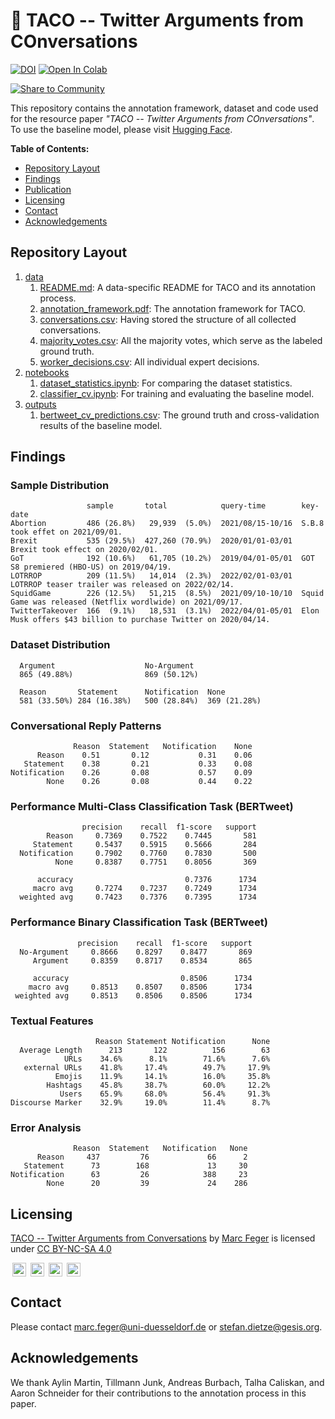 # :taco: TACO -- Twitter Arguments from COnversations
[![DOI](https://zenodo.org/badge/DOI/10.5281/zenodo.8030026.svg)](https://doi.org/10.5281/zenodo.8030026)
[![Open In Colab](https://colab.research.google.com/assets/colab-badge.svg)](https://colab.research.google.com)

[![Share to Community](https://huggingface.co/datasets/huggingface/badges/raw/main/powered-by-huggingface-dark.svg)](https://huggingface.co/TomatenMarc/TACO)



This repository contains the annotation framework, dataset and code used for the resource paper *"TACO -- Twitter Arguments from COnversations"*.
To use the baseline model, please visit [Hugging Face](https://huggingface.co/TomatenMarc/TACO).

**Table of Contents:**

- [Repository Layout](#repository-layout)
- [Findings](#findings)
- [Publication](#publication)
- [Licensing](#licensing)
- [Contact](#contact)
- [Acknowledgements](#acknowledgements)

## Repository Layout

1. [data](./data)
    1. [README.md](./data/README.md): A data-specific README for TACO and its annotation process.
    2. [annotation_framework.pdf](./data/annotation_framework.pdf): The annotation framework for TACO.
    3. [conversations.csv](./data/conversations.csv): Having stored the structure of all collected conversations.
    4. [majority_votes.csv](./data/majority_votes.csv): All the majority votes, which serve as the labeled ground truth.
    5. [worker_decisions.csv](./data/worker_decisions.csv): All individual expert decisions.
2. [notebooks](./notebooks)
    1. [dataset_statistics.ipynb](./notebooks/dataset_statistics.ipynb): For comparing the dataset statistics.
    2. [classifier_cv.ipynb](./notebooks/classifier_cv.ipynb): For training and evaluating the baseline model.
3. [outputs](./outputs)
    1. [bertweet_cv_predictions.csv](./outputs/bertweet_cv_predictions.csv): The ground truth and cross-validation results of the baseline model.

## Findings

### Sample Distribution

                     sample       total            query-time        key-date
    Abortion         486 (26.8%)   29,939  (5.0%)  2021/08/15-10/16  S.B.8 took effet on 2021/09/01.
    Brexit           535 (29.5%)  427,260 (70.9%)  2020/01/01-03/01  Brexit took effect on 2020/02/01.
    GoT              192 (10.6%)   61,705 (10.2%)  2019/04/01-05/01  GOT S8 premiered (HBO-US) on 2019/04/19.
    LOTRROP          209 (11.5%)   14,014  (2.3%)  2022/02/01-03/01  LOTRROP teaser trailer was released on 2022/02/14.
    SquidGame        226 (12.5%)   51,215  (8.5%)  2021/09/10-10/10  Squid Game was released (Netflix wordlwide) on 2021/09/17. 
    TwitterTakeover  166  (9.1%)   18,531  (3.1%)  2022/04/01-05/01  Elon Musk offers $43 billion to purchase Twitter on 2020/04/14.

### Dataset Distribution

      Argument                    No-Argument
      865 (49.88%)                869 (50.12%)
      
      Reason       Statement      Notification  None
      581 (33.50%) 284 (16.38%)   500 (28.84%)  369 (21.28%)

### Conversational Reply Patterns

                  Reason  Statement   Notification    None
          Reason    0.51       0.12           0.31    0.06
       Statement    0.38       0.21           0.33    0.08
    Notification    0.26       0.08           0.57    0.09
            None    0.26       0.08           0.44    0.22

### Performance Multi-Class Classification Task (BERTweet)

                    precision    recall  f1-score   support
            Reason     0.7369    0.7522    0.7445       581
         Statement     0.5437    0.5915    0.5666       284
      Notification     0.7902    0.7760    0.7830       500
              None     0.8387    0.7751    0.8056       369

          accuracy                         0.7376      1734
         macro avg     0.7274    0.7237    0.7249      1734
      weighted avg     0.7423    0.7376    0.7395      1734

### Performance Binary Classification Task (BERTweet)

                   precision    recall  f1-score   support
      No-Argument     0.8666    0.8297    0.8477       869
         Argument     0.8359    0.8717    0.8534       865

         accuracy                         0.8506      1734
        macro avg     0.8513    0.8507    0.8506      1734
     weighted avg     0.8513    0.8506    0.8506      1734

### Textual Features

                       Reason Statement Notification      None
      Average Length      213       122          156        63
                URLs    34.6%      8.1%        71.6%      7.6%
       external URLs    41.8%     17.4%        49.7%     17.9%
              Emojis    11.9%     14.1%        16.0%     35.8%
            Hashtags    45.8%     38.7%        60.0%     12.2%
               Users    65.9%     68.0%        56.4%     91.3%
    Discourse Marker    32.9%     19.0%        11.4%      8.7%

### Error Analysis

                  Reason  Statement   Notification   None
          Reason     437         76             66      2
       Statement      73        168             13     30
    Notification      63         26            388     23
            None      20         39             24    286

## Licensing

<p>
  <a property="dct:title" rel="cc:attributionURL" href="https://github.com/TomatenMarc/TACO">TACO -- Twitter Arguments from Conversations</a> by 
  <a rel="cc:attributionURL dct:creator" property="cc:attributionName" href="mailto:marc.feger@uni-duesseldorf.de">Marc Feger</a> is licensed under 
  <a href="http://creativecommons.org/licenses/by-nc-sa/4.0/?ref=chooser-v1" target="_blank" rel="license noopener noreferrer" style="display:inline-block;">CC BY-NC-SA 4.0</a>
  <div style="display:block;">
    <img style="height:22px!important;margin-left:3px;vertical-align:text-bottom;" src="https://mirrors.creativecommons.org/presskit/icons/cc.svg?ref=chooser-v1">
    <img style="height:22px!important;margin-left:3px;vertical-align:text-bottom;" src="https://mirrors.creativecommons.org/presskit/icons/by.svg?ref=chooser-v1">
    <img style="height:22px!important;margin-left:3px;vertical-align:text-bottom;" src="https://mirrors.creativecommons.org/presskit/icons/nc.svg?ref=chooser-v1">
    <img style="height:22px!important;margin-left:3px;vertical-align:text-bottom;" src="https://mirrors.creativecommons.org/presskit/icons/sa.svg?ref=chooser-v1">
  </div>
</p>

## Contact

Please contact [marc.feger@uni-duesseldorf.de](mailto:marc.feger@uni-duesseldorf.de) or [stefan.dietze@gesis.org](mailto:stefan.dietze@gesis.org).

## Acknowledgements

We thank Aylin Martin, Tillmann Junk, Andreas Burbach, Talha Caliskan, and Aaron Schneider for their contributions to the
annotation process in this paper.
